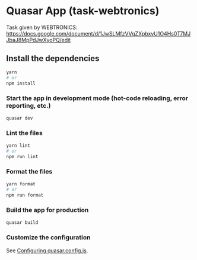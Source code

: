 # Quasar App (task-webtronics)

Task given by WEBTRONICS: https://docs.google.com/document/d/1JwSLMfzVVqZXpbxvU1O4Hs0T7MJJbaJ8MpPdJwXyoPQ/edit

## Install the dependencies
```bash
yarn
# or
npm install
```

### Start the app in development mode (hot-code reloading, error reporting, etc.)
```bash
quasar dev
```


### Lint the files
```bash
yarn lint
# or
npm run lint
```


### Format the files
```bash
yarn format
# or
npm run format
```



### Build the app for production
```bash
quasar build
```

### Customize the configuration
See [Configuring quasar.config.js](https://v2.quasar.dev/quasar-cli-vite/quasar-config-js).
